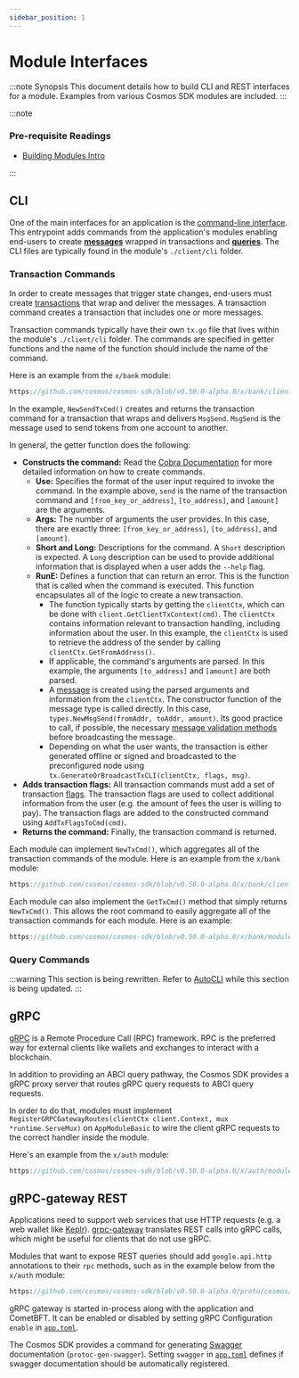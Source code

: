 ```yaml
---
sidebar_position: 1
---
```


# Module Interfaces

:::note Synopsis
This document details how to build CLI and REST interfaces for a module. Examples from various Cosmos SDK modules are included.
:::

:::note

### Pre-requisite Readings

* [Building Modules Intro](./01-intro.md)

:::

## CLI

One of the main interfaces for an application is the [command-line interface](../core/07-cli.md). This entrypoint adds commands from the application's modules enabling end-users to create [**messages**](./02-messages-and-queries.md#messages) wrapped in transactions and [**queries**](./02-messages-and-queries.md#queries). The CLI files are typically found in the module's `./client/cli` folder.

### Transaction Commands

In order to create messages that trigger state changes, end-users must create [transactions](../core/01-transactions.md) that wrap and deliver the messages. A transaction command creates a transaction that includes one or more messages.

Transaction commands typically have their own `tx.go` file that lives within the module's `./client/cli` folder. The commands are specified in getter functions and the name of the function should include the name of the command.

Here is an example from the `x/bank` module:

```go reference
https://github.com/cosmos/cosmos-sdk/blob/v0.50.0-alpha.0/x/bank/client/cli/tx.go#L37-L76
```

In the example, `NewSendTxCmd()` creates and returns the transaction command for a transaction that wraps and delivers `MsgSend`. `MsgSend` is the message used to send tokens from one account to another.

In general, the getter function does the following:

* **Constructs the command:** Read the [Cobra Documentation](https://pkg.go.dev/github.com/spf13/cobra) for more detailed information on how to create commands.
    * **Use:** Specifies the format of the user input required to invoke the command. In the example above, `send` is the name of the transaction command and `[from_key_or_address]`, `[to_address]`, and `[amount]` are the arguments.
    * **Args:** The number of arguments the user provides. In this case, there are exactly three: `[from_key_or_address]`, `[to_address]`, and `[amount]`.
    * **Short and Long:** Descriptions for the command. A `Short` description is expected. A `Long` description can be used to provide additional information that is displayed when a user adds the `--help` flag.
    * **RunE:** Defines a function that can return an error. This is the function that is called when the command is executed. This function encapsulates all of the logic to create a new transaction.
        * The function typically starts by getting the `clientCtx`, which can be done with `client.GetClientTxContext(cmd)`. The `clientCtx` contains information relevant to transaction handling, including information about the user. In this example, the `clientCtx` is used to retrieve the address of the sender by calling `clientCtx.GetFromAddress()`.
        * If applicable, the command's arguments are parsed. In this example, the arguments `[to_address]` and `[amount]` are both parsed.
        * A [message](./02-messages-and-queries.md) is created using the parsed arguments and information from the `clientCtx`. The constructor function of the message type is called directly. In this case, `types.NewMsgSend(fromAddr, toAddr, amount)`. Its good practice to call, if possible, the necessary [message validation methods](../building-modules/03-msg-services.md#Validation) before broadcasting the message.
        * Depending on what the user wants, the transaction is either generated offline or signed and broadcasted to the preconfigured node using `tx.GenerateOrBroadcastTxCLI(clientCtx, flags, msg)`.
* **Adds transaction flags:** All transaction commands must add a set of transaction [flags](#flags). The transaction flags are used to collect additional information from the user (e.g. the amount of fees the user is willing to pay). The transaction flags are added to the constructed command using `AddTxFlagsToCmd(cmd)`.
* **Returns the command:** Finally, the transaction command is returned.

Each module can implement `NewTxCmd()`, which aggregates all of the transaction commands of the module. Here is an example from the `x/bank` module:

```go reference
https://github.com/cosmos/cosmos-sdk/blob/v0.50.0-alpha.0/x/bank/client/cli/tx.go#L20-L35
```

Each module can also implement the `GetTxCmd()` method that simply returns `NewTxCmd()`. This allows the root command to easily aggregate all of the transaction commands for each module. Here is an example:

```go reference
https://github.com/cosmos/cosmos-sdk/blob/v0.50.0-alpha.0/x/bank/module.go#L84-L86
```

### Query Commands

:::warning
This section is being rewritten. Refer to [AutoCLI](https://docs.cosmos.network/main/building-modules/autocli) while this section is being updated.
:::

<!-- UPDATE THIS TO AUTOCLI
[Queries](./02-messages-and-queries.md#queries) allow users to gather information about the application or network state; they are routed by the application and processed by the module in which they are defined. Query commands typically have their own `query.go` file in the module's `./client/cli` folder. Like transaction commands, they are specified in getter functions. Here is an example of a query command from the `x/auth` module:

```go reference
https://github.com/cosmos/cosmos-sdk/blob/v0.50.0-alpha.0/x/auth/client/cli/query.go#L86-L128
```

In the example, `GetAccountCmd()` creates and returns a query command that returns the state of an account based on the provided account address.

In general, the getter function does the following:

* **Constructs the command:** Read the [Cobra Documentation](https://pkg.go.dev/github.com/spf13/cobra) for more detailed information on how to create commands.
    * **Use:** Specifies the format of the user input required to invoke the command. In the example above, `account` is the name of the query command and `[address]` is the argument.
    * **Args:** The number of arguments the user provides. In this case, there is exactly one: `[address]`.
    * **Short and Long:** Descriptions for the command. A `Short` description is expected. A `Long` description can be used to provide additional information that is displayed when a user adds the `--help` flag.
    * **RunE:** Defines a function that can return an error. This is the function that is called when the command is executed. This function encapsulates all of the logic to create a new query.
        * The function typically starts by getting the `clientCtx`, which can be done with `client.GetClientQueryContext(cmd)`. The `clientCtx` contains information relevant to query handling.
        * If applicable, the command's arguments are parsed. In this example, the argument `[address]` is parsed.
        * A new `queryClient` is initialized using `NewQueryClient(clientCtx)`. The `queryClient` is then used to call the appropriate [query](./02-messages-and-queries.md#grpc-queries).
        * The `clientCtx.PrintProto` method is used to format the `proto.Message` object so that the results can be printed back to the user.
* **Adds query flags:** All query commands must add a set of query [flags](#flags). The query flags are added to the constructed command using `AddQueryFlagsToCmd(cmd)`.
* **Returns the command:** Finally, the query command is returned.

Each module must implement `GetQueryCmd()`, which aggregates all of the query commands of the module. Here is an example from the `x/auth` module:

```go reference
https://github.com/cosmos/cosmos-sdk/blob/v0.50.0-alpha.0/x/auth/client/cli/query.go#L33-L53
```

Each module must also implement the `GetQueryCmd()` method for `AppModuleBasic` that returns the `GetQueryCmd()` function. This allows for the root command to easily aggregate all of the query commands for each module. Here is an example:

```go reference
https://github.com/cosmos/cosmos-sdk/blob/v0.50.0-alpha.0/x/bank/module.go#L84-L87
```

### Flags

[Flags](../core/07-cli.md#flags) allow users to customize commands. `--fees` and `--gas-prices` are examples of flags that allow users to set the [fees](../basics/04-gas-fees.md) and gas prices for their transactions.

Flags that are specific to a module are typically created in a `flags.go` file in the module's `./client/cli` folder. When creating a flag, developers set the value type, the name of the flag, the default value, and a description about the flag. Developers also have the option to mark flags as _required_ so that an error is thrown if the user does not include a value for the flag.

Here is an example that adds the `--from` flag to a command:

```go
cmd.Flags().String(FlagFrom, "", "Name or address of private key with which to sign")
```

In this example, the value of the flag is a `String`, the name of the flag is `from` (the value of the `FlagFrom` constant), the default value of the flag is `""`, and there is a description that will be displayed when a user adds `--help` to the command.

Here is an example that marks the `--from` flag as _required_:

```go
cmd.MarkFlagRequired(FlagFrom)
```

For more detailed information on creating flags, visit the [Cobra Documentation](https://github.com/spf13/cobra).

As mentioned in [transaction commands](#transaction-commands), there is a set of flags that all transaction commands must add. This is done with the `AddTxFlagsToCmd` method defined in the Cosmos SDK's `./client/flags` package.

```go reference
https://github.com/cosmos/cosmos-sdk/blob/v0.50.0-alpha.0/client/flags/flags.go#L108-L138
```

Since `AddTxFlagsToCmd(cmd *cobra.Command)` includes all of the basic flags required for a transaction command, module developers may choose not to add any of their own (specifying arguments instead may often be more appropriate).

Similarly, there is a `AddQueryFlagsToCmd(cmd *cobra.Command)` to add common flags to a module query command.

```go reference
https://github.com/cosmos/cosmos-sdk/blob/v0.50.0-alpha.0/client/flags/flags.go#L95-L106```
-->

## gRPC

[gRPC](https://grpc.io/) is a Remote Procedure Call (RPC) framework. RPC is the preferred way for external clients like wallets and exchanges to interact with a blockchain.

In addition to providing an ABCI query pathway, the Cosmos SDK provides a gRPC proxy server that routes gRPC query requests to ABCI query requests.

In order to do that, modules must implement `RegisterGRPCGatewayRoutes(clientCtx client.Context, mux *runtime.ServeMux)` on `AppModuleBasic` to wire the client gRPC requests to the correct handler inside the module.

Here's an example from the `x/auth` module:

```go reference
https://github.com/cosmos/cosmos-sdk/blob/v0.50.0-alpha.0/x/auth/module.go#L71-L76
```

## gRPC-gateway REST

Applications need to support web services that use HTTP requests (e.g. a web wallet like [Keplr](https://keplr.app)). [grpc-gateway](https://github.com/grpc-ecosystem/grpc-gateway) translates REST calls into gRPC calls, which might be useful for clients that do not use gRPC.

Modules that want to expose REST queries should add `google.api.http` annotations to their `rpc` methods, such as in the example below from the `x/auth` module:

```protobuf reference
https://github.com/cosmos/cosmos-sdk/blob/v0.50.0-alpha.0/proto/cosmos/auth/v1beta1/query.proto#L14-L89
```

gRPC gateway is started in-process along with the application and CometBFT. It can be enabled or disabled by setting gRPC Configuration `enable` in [`app.toml`](../run-node/02-interact-node.md#configuring-the-node-using-apptoml).

The Cosmos SDK provides a command for generating [Swagger](https://swagger.io/) documentation (`protoc-gen-swagger`). Setting `swagger` in [`app.toml`](../run-node/02-interact-node.md#configuring-the-node-using-apptoml) defines if swagger documentation should be automatically registered.
